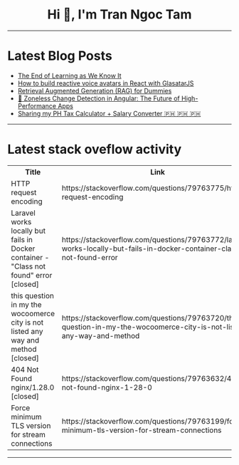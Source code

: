 <h1 align="center">Hi 👋, I'm Tran Ngoc Tam</h1>

---

# Latest Blog Posts 
<!-- BLOG-POST-LIST:START -->
- [The End of Learning as We Know It](https://dev.to/rawveg/the-end-of-learning-as-we-know-it-1h1k)
- [How to build reactive voice avatars in React with GlasatarJS](https://dev.to/jimhill/how-to-build-reactive-voice-avatars-in-react-with-glasatarjs-4pjm)
- [Retrieval Augmented Generation &lpar;RAG&rpar; for Dummies](https://dev.to/sharon_otieno/retrieval-augmented-generation-rag-for-dummies-2lc2)
- [🚀 Zoneless Change Detection in Angular: The Future of High-Performance Apps](https://dev.to/rohit_singh_ee84e64941db7/zoneless-change-detection-in-angular-the-future-of-high-performance-apps-4j00)
- [Sharing my PH Tax Calculator + Salary Converter 🇵🇭 🇵🇭 🇵🇭](https://dev.to/kyboat/sharing-my-ph-tax-calculator-salary-converter-gmb)
<!-- BLOG-POST-LIST:END -->

---

# Latest stack oveflow activity
<table>
  <tr><th>Title</th><th>Link</th></tr>
  <!-- STACKOVERFLOW:START --><tr><td>HTTP request encoding</td><td>https://stackoverflow.com/questions/79763775/http-request-encoding</td></tr><tr><td>Laravel works locally but fails in Docker container - &quot;Class not found&quot; error [closed]</td><td>https://stackoverflow.com/questions/79763772/laravel-works-locally-but-fails-in-docker-container-class-not-found-error</td></tr><tr><td>this question in my the wocoomerce city is not listed any way and method [closed]</td><td>https://stackoverflow.com/questions/79763720/this-question-in-my-the-wocoomerce-city-is-not-listed-any-way-and-method</td></tr><tr><td>404 Not Found nginx/1.28.0 [closed]</td><td>https://stackoverflow.com/questions/79763632/404-not-found-nginx-1-28-0</td></tr><tr><td>Force minimum TLS version for stream connections</td><td>https://stackoverflow.com/questions/79763199/force-minimum-tls-version-for-stream-connections</td></tr><!-- STACKOVERFLOW:END -->
</table>

---


